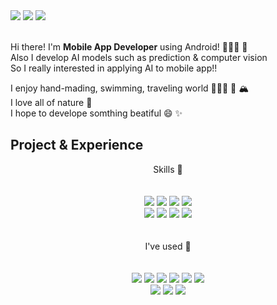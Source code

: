 

<!--
**honor-sky/honor-sky** is a ✨ _special_ ✨ repository because its `README.md` (this file) appears on your GitHub profile.

Here are some ideas to get you started:

- 🔭 I’m currently working on ...
- 🌱 I’m currently learning ...
- 👯 I’m looking to collaborate on ...
- 🤔 I’m looking for help with ...
- 💬 Ask me about ...
- 📫 How to reach me: ...
- 😄 Pronouns: ...
- ⚡ Fun fact: ...
-->
<div align=Left>
<img src="https://img.shields.io/badge/Blog-EA4AAA?style=flat-square&logo=githubsponsors&logoColor=white"/>
<img src="https://img.shields.io/badge/keung903@naver.com-03C75A?style=flat-square&logo=Naver&logoColor=white"/>
<img src="https://img.shields.io/badge/Instagram-E4405F?style=flat-square&logo=Instagram&logoColor=white"/>
</div>
<br>
 
Hi there! I'm **Mobile App Developer** using Android! 👩🏻‍💻 📱 <br>
Also I develop AI models such as prediction & computer vision <br>
So I really interested in applying AI to mobile app!!

I enjoy hand-mading, swimming, traveling world 🏊🏻‍♀️ 🎨 🏔<br>
I love all of nature 🌳 <br>
I hope to develope somthing beatiful 😄 ✨ 
<!--improving performance using feature selection-->



## Project & Experience



<div align=Center>
<center>  Skills  💪 </center> 
<br>
<br>
<img src="https://img.shields.io/badge/Android-3DDC84?style=round-square&logo=Android&logoColor=white"/>
<img src="https://img.shields.io/badge/TensorFlow-FF6F00?style=round-square&logo=TensorFlow&logoColor=white"/>
<img src="https://img.shields.io/badge/Django-092E20?style=round-square&logo=Django&logoColor=white"/>
<img src="https://img.shields.io/badge/MySQL-4479A1?style=round-square&logo=MySQL&logoColor=white"/>
 <br>
<img src="https://img.shields.io/badge/Kotlin-7F52FF?style=round-square&logo=Kotlin&logoColor=white"/>
<img src="https://img.shields.io/badge/JAVA-007396?style=round-square&logo=JAVA&logoColor=white"/>
<img src="https://img.shields.io/badge/Python-3776AB?style=round-square&logo=Python&logoColor=white"/>
<img src="https://img.shields.io/badge/R-276DC3?style=round-square&logo=R&logoColor=white"/>
</div>
<br>
<br>
 
<div align=Center>
<center> I've used  🌱  </center> 
<br>
<br>
<img src="https://img.shields.io/badge/Figma-F24E1E?style=round-square&logo=Figma&logoColor=white"/>
<img src="https://img.shields.io/badge/Google Colab-F9AB00?style=round-square&logo=Google Colab&logoColor=white"/>
<img src="https://img.shields.io/badge/Android Studio-F9AB00?style=round-square&logo=Android Studio&logoColor=white"/>
<img src="https://img.shields.io/badge/Pycharm-000000?style=round-square&logo=Pycharm&logoColor=white"/>
<img src="https://img.shields.io/badge/RStudio-75AADB?style=round-square&logo=RStudio&logoColor=white"/>
<img src="https://img.shields.io/badge/Intellij Idea-000000?style=round-square&logo=Intellij Idea&logoColor=white"/>
<br>
<img src="https://img.shields.io/badge/GitHib-181717?style=round-square&logo=GitHib&logoColor=white"/>
<img src="https://img.shields.io/badge/Discord-5865F2?style=round-square&logo=Discord&logoColor=white"/>
<img src="https://img.shields.io/badge/Slack-4A154B?style=round-square&logo=Slack&logoColor=white"/>
</div>


